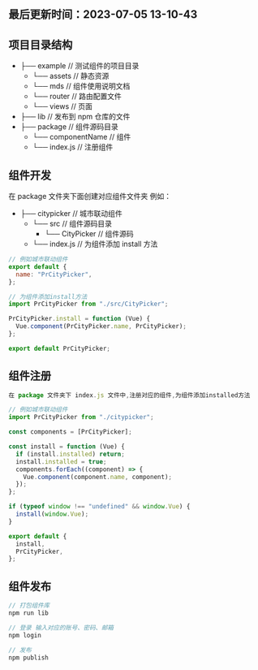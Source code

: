 <!--
 * @Description: 自定义组件库开发指南
 * @Author: panrui
 * @Date: 2021-07-08 11:36:43
 * @LastEditTime: 2023-07-05 13:21:09
 * @LastEditors: panrui
 * 不忘初心,不负梦想
-->

## 最后更新时间：2023-07-05 13-10-43

## 项目目录结构

- ├── example // 测试组件的项目目录
  - └── assets // 静态资源
  - └── mds // 组件使用说明文档
  - └── router // 路由配置文件
  - └── views // 页面
- ├── lib // 发布到 npm 仓库的文件
- ├── package // 组件源码目录
  - └── componentName // 组件
  - └── index.js // 注册组件

## 组件开发

在 package 文件夹下面创建对应组件文件夹 例如：

- ├── citypicker // 城市联动组件
  - └── src // 组件源码目录
    - └── CityPicker // 组件源码
  - └── index.js // 为组件添加 install 方法

```js
// 例如城市联动组件
export default {
  name: "PrCityPicker",
};

// 为组件添加install方法
import PrCityPicker from "./src/CityPicker";

PrCityPicker.install = function (Vue) {
  Vue.component(PrCityPicker.name, PrCityPicker);
};

export default PrCityPicker;
```

## 组件注册

```js
在 package 文件夹下 index.js 文件中,注册对应的组件,为组件添加installed方法
```

```js
// 例如城市联动组件
import PrCityPicker from "./citypicker";

const components = [PrCityPicker];

const install = function (Vue) {
  if (install.installed) return;
  install.installed = true;
  components.forEach((component) => {
    Vue.component(component.name, component);
  });
};

if (typeof window !== "undefined" && window.Vue) {
  install(window.Vue);
}

export default {
  install,
  PrCityPicker,
};
```

## 组件发布

```js
// 打包组件库
npm run lib

// 登录 输入对应的账号、密码、邮箱
npm login

// 发布
npm publish
```
